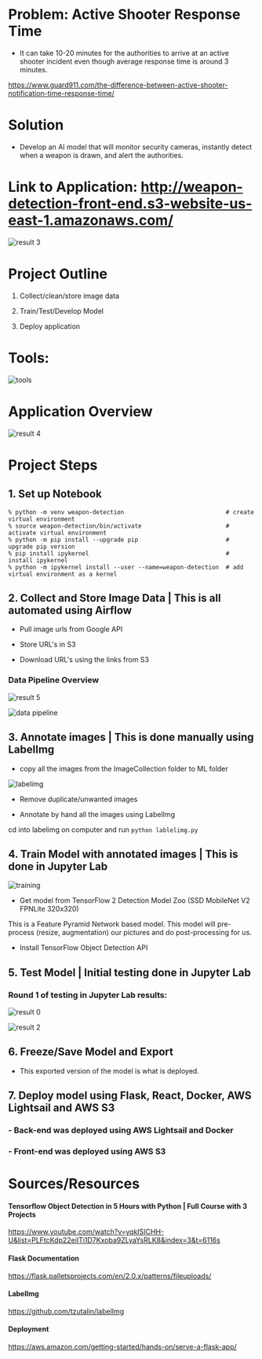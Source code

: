 # Problem: Active Shooter Response Time

- It can take 10-20 minutes for the authorities to arrive at an active shooter incident even though average response time is
around 3 minutes.

https://www.guard911.com/the-difference-between-active-shooter-notification-time-response-time/

# Solution

- Develop an AI model that will monitor security cameras, instantly detect when a weapon is
drawn, and alert the authorities.

# Link to Application: http://weapon-detection-front-end.s3-website-us-east-1.amazonaws.com/

![result 3](READMEImages/webapp.png)

# Project Outline

1. Collect/clean/store image data

2. Train/Test/Develop Model

3. Deploy application

# Tools:

![tools](READMEImages/tools.png)

# Application Overview

![result 4](READMEImages/result4.png)

# Project Steps

## 1. Set up Notebook

```
% python -m venv weapon-detection                             # create virtual environment
% source weapon-detection/bin/activate                        # activate virtual environment
% python -m pip install --upgrade pip                         # upgrade pip version
% pip install ipykernel                                       # install ipykernel
% python -m ipykernel install --user --name=weapon-detection  # add virtual environment as a kernel
```

## 2. Collect and Store Image Data | This is all automated using Airflow

- Pull image urls from Google API

- Store URL's in S3

- Download URL's using the links from S3

### Data Pipeline Overview

![result 5](READMEImages/result5.png)

![data pipeline](READMEImages/datapipeline.png)

## 3. Annotate images | This is done manually using LabelImg

- copy all the images from the ImageCollection folder to ML folder

![labelimg](READMEImages/labelimg.png)

- Remove duplicate/unwanted images

- Annotate by hand all the images using LabelImg

cd into labelimg on computer and run `python lablelimg.py`

## 4. Train Model with annotated images | This is done in Jupyter Lab

![training](READMEImages/training.png)

- Get model from TensorFlow 2 Detection Model Zoo (SSD MobileNet V2 FPNLite 320x320)

This is a Feature Pyramid Network based model. This model will pre-process (resize, augmentation) our pictures and do post-processing for us.

- Install TensorFlow Object Detection API

## 5. Test Model | Initial testing done in Jupyter Lab

### Round 1 of testing in Jupyter Lab results:

![result 0](READMEImages/result0.png)

![result 2](READMEImages/result2.png)

## 6. Freeze/Save Model and Export

- This exported version of the model is what is deployed.

## 7. Deploy model using Flask, React, Docker, AWS Lightsail and AWS S3

### - Back-end was deployed using AWS Lightsail and Docker

### - Front-end was deployed using AWS S3

# Sources/Resources

#### Tensorflow Object Detection in 5 Hours with Python | Full Course with 3 Projects

https://www.youtube.com/watch?v=yqkISICHH-U&list=PLFtcKdp22eiITi1D7Kxoba9ZLyaYsRLK8&index=3&t=6116s

#### Flask Documentation

https://flask.palletsprojects.com/en/2.0.x/patterns/fileuploads/


#### LabelImg

https://github.com/tzutalin/labelImg

#### Deployment

https://aws.amazon.com/getting-started/hands-on/serve-a-flask-app/